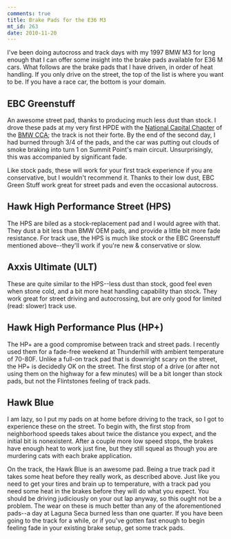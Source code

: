 ```yaml
--- 
comments: true
title: Brake Pads for the E36 M3
mt_id: 263
date: 2010-11-20
---
```

I've been doing autocross and track days with my 1997 BMW M3 for long
enough that I can offer some insight into the brake pads available for
E36 M cars.  What follows are the brake pads that I have driven, in
order of heat handling. If you only drive on the street, the top of
the list is where you want to be. If you have a race car, the bottom
is your domain.

EBC Greenstuff
-----------------
An awesome street pad, thanks to producing much less dust than stock.  I drove these pads at my very first HPDE with the [National Capital Chapter](http://www.nccbmwcca.org) of the [BMW CCA](http://bmwcca.org); the track is not their forte. By the end of the second day, I had burned through 3/4 of the pads, and the car was putting out clouds of smoke braking into turn 1 on Summit Point's main circuit. Unsurprisingly, this was accompanied by significant fade.

Like stock pads, these will work for your first track experience if you are conservative, but I wouldn't recommend it. Thanks to their low dust, EBC Green Stuff work great for street pads and even the
occasional autocross.

Hawk High Performance Street (HPS)
--------
The HPS are biled as a stock-replacement pad and I would agree with that.  They dust a bit less than BMW OEM pads, and provide a little bit more fade resistance.  For track use, the HPS is much like stock or the EBC Greenstuff mentioned above--they'll work if you're new & conservative or slow.

Axxis Ultimate (ULT)
----------
These are quite similar to the HPS--less dust than stock, good feel even when stone cold, and a bit more heat handling capability than stock.  They work great for street driving and autocrossing, but are only good for limited (read: slower) track use.

Hawk High Performance Plus (HP+)
---------
The HP+ are a good compromise between track and street pads.  I recently used them for a fade-free weekend at Thunderhill with ambient temperature of 70-80F.  Unlike a full-on track pad that is downright scary on the street, the HP+ is decidedly OK on the street.  The first stop of a drive (or after not using them on the highway for a few minutes) will be a bit longer than stock pads, but not the Flintstones feeling of track pads.

Hawk Blue
---------
I am lazy, so I put my pads on at home before driving to the track, so I got to experience these on the street.  To begin with, the first stop from neighborhood speeds takes about twice the distance you expect, and the initial bit is nonexistent.  After a couple more low speed stops, the brakes have enough heat to work just fine, but they still squeal as though you are murdering cats with each brake application.

On the track, the Hawk Blue is an awesome pad.  Being a true track pad it takes some heat before they really work, as described above.  Just like you need to get your tires and brain up to temperature, with a track pad you need some heat in the brakes before they will do what you expect.  You should be driving judiciously on your out lap anyway, so this ought not be a problem.  The wear on these is much better than any of the aforementioned pads--a day at Laguna Seca burned less than one quarter.  If you have been going to the track for a while, or if you've gotten fast enough to begin feeling fade in your existing brake setup, get some track pads. 
